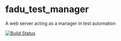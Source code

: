 # fadu_test_manager

A web server acting as a manager in test automation

[![Build Status](https://travis-ci.org/fadu-a/fadu_test_manager.svg?branch=master)](https://travis-ci.org/fadu-a/fadu_test_manager)
